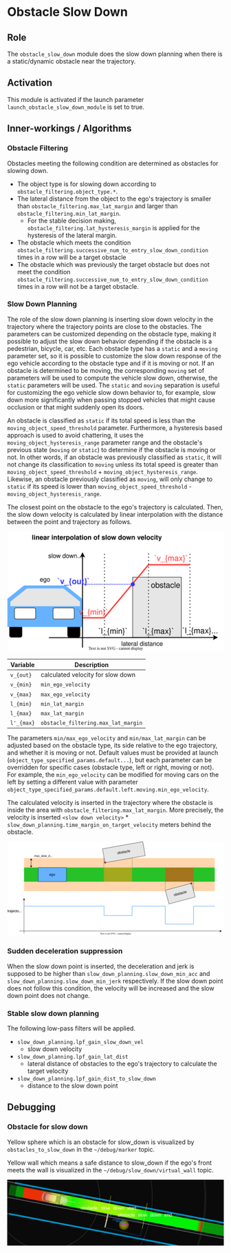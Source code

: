 # Obstacle Slow Down

## Role

The `obstacle_slow_down` module does the slow down planning when there is a static/dynamic obstacle near the trajectory.

## Activation

This module is activated if the launch parameter `launch_obstacle_slow_down_module` is set to true.

## Inner-workings / Algorithms

### Obstacle Filtering

Obstacles meeting the following condition are determined as obstacles for slowing down.

- The object type is for slowing down according to `obstacle_filtering.object_type.*`.
- The lateral distance from the object to the ego's trajectory is smaller than `obstacle_filtering.max_lat_margin` and larger than `obstacle_filtering.min_lat_margin`.
  - For the stable decision making, `obstacle_filtering.lat_hysteresis_margin` is applied for the hysteresis of the lateral margin.
- The obstacle which meets the condition `obstacle_filtering.successive_num_to_entry_slow_down_condition` times in a row will be a target obstacle
- The obstacle which was previously the target obstacle but does not meet the condition `obstacle_filtering.successive_num_to_entry_slow_down_condition` times in a row will not be a target obstacle.

### Slow Down Planning

The role of the slow down planning is inserting slow down velocity in the trajectory where the trajectory points are close to the obstacles. The parameters can be customized depending on the obstacle type, making it possible to adjust the slow down behavior depending if the obstacle is a pedestrian, bicycle, car, etc. Each obstacle type has a `static` and a `moving` parameter set, so it is possible to customize the slow down response of the ego vehicle according to the obstacle type and if it is moving or not. If an obstacle is determined to be moving, the corresponding `moving` set of parameters will be used to compute the vehicle slow down, otherwise, the `static` parameters will be used. The `static` and `moving` separation is useful for customizing the ego vehicle slow down behavior to, for example, slow down more significantly when passing stopped vehicles that might cause occlusion or that might suddenly open its doors.

An obstacle is classified as `static` if its total speed is less than the `moving_object_speed_threshold` parameter. Furthermore, a hysteresis based approach is used to avoid chattering, it uses the `moving_object_hysteresis_range` parameter range and the obstacle's previous state (`moving` or `static`) to determine if the obstacle is moving or not. In other words, if an obstacle was previously classified as `static`, it will not change its classification to `moving` unless its total speed is greater than `moving_object_speed_threshold` + `moving_object_hysteresis_range`. Likewise, an obstacle previously classified as `moving`, will only change to `static` if its speed is lower than `moving_object_speed_threshold` - `moving_object_hysteresis_range`.

The closest point on the obstacle to the ego's trajectory is calculated.
Then, the slow down velocity is calculated by linear interpolation with the distance between the point and trajectory as follows.

![slow_down_velocity_calculation](./docs/slow_down_velocity_calculation.svg)

| Variable   | Description                         |
| ---------- | ----------------------------------- |
| `v_{out}`  | calculated velocity for slow down   |
| `v_{min}`  | `min_ego_velocity`                  |
| `v_{max}`  | `max_ego_velocity`                  |
| `l_{min}`  | `min_lat_margin`                    |
| `l_{max}`  | `max_lat_margin`                    |
| `l'_{max}` | `obstacle_filtering.max_lat_margin` |

The parameters `min/max_ego_velocity` and `min/max_lat_margin` can be adjusted based on the obstacle type,
its side relative to the ego trajectory, and whether it is moving or not.
Default values must be provided at launch (`object_type_specified_params.default...`),
but each parameter can be overridden for specific cases (obstacle type, left or right, moving or not).
For example, the `min_ego_velocity` can be modified for moving cars on the left by setting a different value with parameter `object_type_specified_params.default.left.moving.min_ego_velocity`.

The calculated velocity is inserted in the trajectory where the obstacle is inside the area with `obstacle_filtering.max_lat_margin`.
More precisely, the velocity is inserted `<slow down velocity>` \* `slow_down_planning.time_margin_on_target_velocity` meters behind the obstacle.

![slow_down_planning](./docs/slow_down_planning.drawio.svg)

### Sudden deceleration suppression

When the slow down point is inserted, the deceleration and jerk is supposed to be higher than `slow_down_planning.slow_down_min_acc` and `slow_down_planning.slow_down_min_jerk` respectively. If the slow down point does not follow this condition, the velocity will be increased and the slow down point does not change.

### Stable slow down planning

The following low-pass filters will be applied.

- `slow_down_planning.lpf_gain_slow_down_vel`
  - slow down velocity
- `slow_down_planning.lpf_gain_lat_dist`
  - lateral distance of obstacles to the ego's trajectory to calculate the target velocity
- `slow_down_planning.lpf_gain_dist_to_slow_down`
  - distance to the slow down point

## Debugging

### Obstacle for slow down

Yellow sphere which is an obstacle for slow_down is visualized by `obstacles_to_slow_down` in the `~/debug/marker` topic.

Yellow wall which means a safe distance to slow_down if the ego's front meets the wall is visualized in the `~/debug/slow_down/virtual_wall` topic.

![slow_down_visualization](./docs/slow_down_visualization.png)
